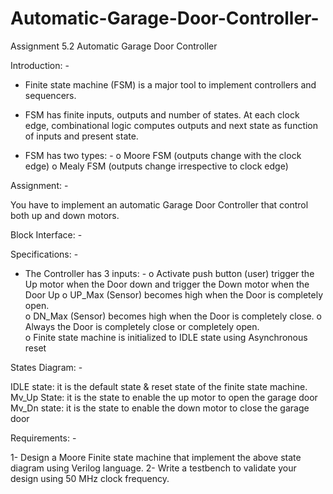 # Automatic-Garage-Door-Controller-
Assignment 5.2
Automatic Garage Door Controller 

Introduction: -
-	Finite state machine (FSM) is a major tool to implement controllers and sequencers.

-	FSM has finite inputs, outputs and number of states. At each clock edge, combinational logic computes outputs and next state as function of inputs and present state. 

-	FSM has two types: -
o	Moore FSM (outputs change with the clock edge)
o	Mealy FSM (outputs change irrespective to clock edge)

Assignment: -

You have to implement an automatic Garage Door Controller that control both up and down motors.

Block Interface: -

Specifications: -
-	The Controller has 3 inputs: -
o	Activate push button (user) trigger the Up motor when the Door down and trigger the Down motor when the Door Up 
o	UP_Max (Sensor) becomes high when the Door is completely open.   
o	DN_Max (Sensor) becomes high when the Door is completely close. 
o	Always the Door is completely close or completely open.   
o	Finite state machine is initialized to IDLE state using Asynchronous reset

States Diagram: -

IDLE state: it is the default state & reset state of the finite state machine.
Mv_Up State: it is the state to enable the up motor to open the garage door
Mv_Dn state: it is the state to enable the down motor to close the garage door
 
Requirements: -

1- Design a Moore Finite state machine that implement the above state diagram using Verilog language.
2- Write a testbench to validate your design using 50 MHz clock frequency.

